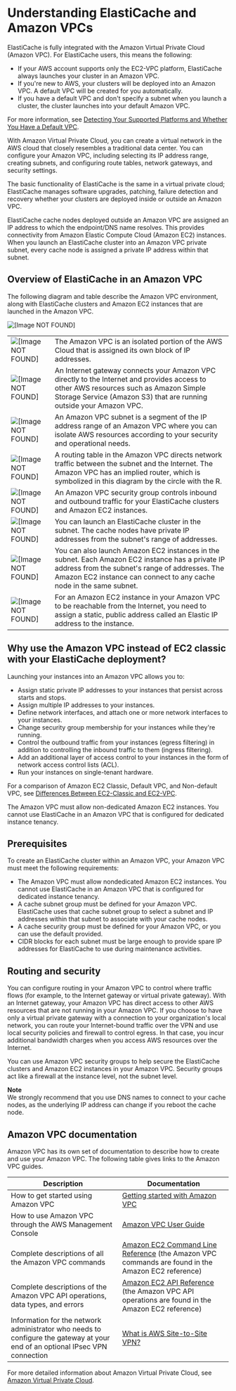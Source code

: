 # Understanding ElastiCache and Amazon VPCs<a name="VPCs.EC"></a>

ElastiCache is fully integrated with the Amazon Virtual Private Cloud \(Amazon VPC\)\. For ElastiCache users, this means the following:
+ If your AWS account supports only the EC2\-VPC platform, ElastiCache always launches your cluster in an Amazon VPC\.
+ If you're new to AWS, your clusters will be deployed into an Amazon VPC\. A default VPC will be created for you automatically\.
+ If you have a default VPC and don't specify a subnet when you launch a cluster, the cluster launches into your default Amazon VPC\.

For more information, see [Detecting Your Supported Platforms and Whether You Have a Default VPC](https://docs.aws.amazon.com/vpc/latest/userguide/default-vpc.html#detecting-platform)\.

With Amazon Virtual Private Cloud, you can create a virtual network in the AWS cloud that closely resembles a traditional data center\. You can configure your Amazon VPC, including selecting its IP address range, creating subnets, and configuring route tables, network gateways, and security settings\.

The basic functionality of ElastiCache is the same in a virtual private cloud; ElastiCache manages software upgrades, patching, failure detection and recovery whether your clusters are deployed inside or outside an Amazon VPC\.

ElastiCache cache nodes deployed outside an Amazon VPC are assigned an IP address to which the endpoint/DNS name resolves\. This provides connectivity from Amazon Elastic Compute Cloud \(Amazon EC2\) instances\. When you launch an ElastiCache cluster into an Amazon VPC private subnet, every cache node is assigned a private IP address within that subnet\.

## Overview of ElastiCache in an Amazon VPC<a name="ElastiCacheAndVPC.Overview"></a>

The following diagram and table describe the Amazon VPC environment, along with ElastiCache clusters and Amazon EC2 instances that are launched in the Amazon VPC\.

![\[Image NOT FOUND\]](http://docs.aws.amazon.com/AmazonElastiCache/latest/red-ug/images/vpc-overview-diagram.png)


|  |  | 
| --- |--- |
|  ![\[Image NOT FOUND\]](http://docs.aws.amazon.com/AmazonElastiCache/latest/red-ug/images/callouts/1.png)  |  The Amazon VPC is an isolated portion of the AWS Cloud that is assigned its own block of IP addresses\.  | 
|  ![\[Image NOT FOUND\]](http://docs.aws.amazon.com/AmazonElastiCache/latest/red-ug/images/callouts/2.png)  |  An Internet gateway connects your Amazon VPC directly to the Internet and provides access to other AWS resources such as Amazon Simple Storage Service \(Amazon S3\) that are running outside your Amazon VPC\.  | 
|  ![\[Image NOT FOUND\]](http://docs.aws.amazon.com/AmazonElastiCache/latest/red-ug/images/callouts/3.png)  |  An Amazon VPC subnet is a segment of the IP address range of an Amazon VPC where you can isolate AWS resources according to your security and operational needs\.  | 
|  ![\[Image NOT FOUND\]](http://docs.aws.amazon.com/AmazonElastiCache/latest/red-ug/images/callouts/4.png)  |  A routing table in the Amazon VPC directs network traffic between the subnet and the Internet\. The Amazon VPC has an implied router, which is symbolized in this diagram by the circle with the R\.  | 
|  ![\[Image NOT FOUND\]](http://docs.aws.amazon.com/AmazonElastiCache/latest/red-ug/images/callouts/5.png)  |  An Amazon VPC security group controls inbound and outbound traffic for your ElastiCache clusters and Amazon EC2 instances\.  | 
|  ![\[Image NOT FOUND\]](http://docs.aws.amazon.com/AmazonElastiCache/latest/red-ug/images/callouts/6.png)  |  You can launch an ElastiCache cluster in the subnet\. The cache nodes have private IP addresses from the subnet's range of addresses\.  | 
|  ![\[Image NOT FOUND\]](http://docs.aws.amazon.com/AmazonElastiCache/latest/red-ug/images/callouts/7.png)  |  You can also launch Amazon EC2 instances in the subnet\. Each Amazon EC2 instance has a private IP address from the subnet's range of addresses\. The Amazon EC2 instance can connect to any cache node in the same subnet\.  | 
|  ![\[Image NOT FOUND\]](http://docs.aws.amazon.com/AmazonElastiCache/latest/red-ug/images/callouts/8.png)  |  For an Amazon EC2 instance in your Amazon VPC to be reachable from the Internet, you need to assign a static, public address called an Elastic IP address to the instance\.  | 

## Why use the Amazon VPC instead of EC2 classic with your ElastiCache deployment?<a name="VPCs.WhyUse"></a>

Launching your instances into an Amazon VPC allows you to:
+ Assign static private IP addresses to your instances that persist across starts and stops\.
+ Assign multiple IP addresses to your instances\.
+ Define network interfaces, and attach one or more network interfaces to your instances\.
+ Change security group membership for your instances while they're running\.
+ Control the outbound traffic from your instances \(egress filtering\) in addition to controlling the inbound traffic to them \(ingress filtering\)\.
+ Add an additional layer of access control to your instances in the form of network access control lists \(ACL\)\.
+ Run your instances on single\-tenant hardware\.

For a comparison of Amazon EC2 Classic, Default VPC, and Non\-default VPC, see [Differences Between EC2\-Classic and EC2\-VPC](https://docs.aws.amazon.com/AWSEC2/latest/UserGuide/using-vpc.html#differences-ec2-classic-vpc)\.

 The Amazon VPC must allow non\-dedicated Amazon EC2 instances\. You cannot use ElastiCache in an Amazon VPC that is configured for dedicated instance tenancy\.

## Prerequisites<a name="ElastiCacheAndVPC.Prereqs"></a>

To create an ElastiCache cluster within an Amazon VPC, your Amazon VPC must meet the following requirements:
+ The Amazon VPC must allow nondedicated Amazon EC2 instances\. You cannot use ElastiCache in an Amazon VPC that is configured for dedicated instance tenancy\.
+ A cache subnet group must be defined for your Amazon VPC\. ElastiCache uses that cache subnet group to select a subnet and IP addresses within that subnet to associate with your cache nodes\.
+ A cache security group must be defined for your Amazon VPC, or you can use the default provided\.
+ CIDR blocks for each subnet must be large enough to provide spare IP addresses for ElastiCache to use during maintenance activities\.

## Routing and security<a name="ElastiCacheAndVPC.RoutingAndSecurity"></a>

You can configure routing in your Amazon VPC to control where traffic flows \(for example, to the Internet gateway or virtual private gateway\)\. With an Internet gateway, your Amazon VPC has direct access to other AWS resources that are not running in your Amazon VPC\. If you choose to have only a virtual private gateway with a connection to your organization's local network, you can route your Internet\-bound traffic over the VPN and use local security policies and firewall to control egress\. In that case, you incur additional bandwidth charges when you access AWS resources over the Internet\.

You can use Amazon VPC security groups to help secure the ElastiCache clusters and Amazon EC2 instances in your Amazon VPC\. Security groups act like a firewall at the instance level, not the subnet level\.

**Note**  
We strongly recommend that you use DNS names to connect to your cache nodes, as the underlying IP address can change if you reboot the cache node\.

## Amazon VPC documentation<a name="ElastiCacheAndVPC.VPCDocs"></a>

Amazon VPC has its own set of documentation to describe how to create and use your Amazon VPC\. The following table gives links to the Amazon VPC guides\.


| Description | Documentation | 
| --- | --- | 
| How to get started using Amazon VPC | [Getting started with Amazon VPC](https://docs.aws.amazon.com/vpc/latest/userguide/vpc-getting-started.html) | 
| How to use Amazon VPC through the AWS Management Console | [Amazon VPC User Guide](https://docs.aws.amazon.com/vpc/latest/userguide/) | 
| Complete descriptions of all the Amazon VPC commands | [Amazon EC2 Command Line Reference](https://docs.aws.amazon.com/AWSEC2/latest/CommandLineReference/) \(the Amazon VPC commands are found in the Amazon EC2 reference\) | 
| Complete descriptions of the Amazon VPC API operations, data types, and errors | [Amazon EC2 API Reference](https://docs.aws.amazon.com/AWSEC2/latest/APIReference/) \(the Amazon VPC API operations are found in the Amazon EC2 reference\) | 
| Information for the network administrator who needs to configure the gateway at your end of an optional IPsec VPN connection | [What is AWS Site\-to\-Site VPN?](https://docs.aws.amazon.com/vpn/latest/s2svpn/VPC_VPN.html) | 

For more detailed information about Amazon Virtual Private Cloud, see [Amazon Virtual Private Cloud](https://aws.amazon.com/vpc/)\.